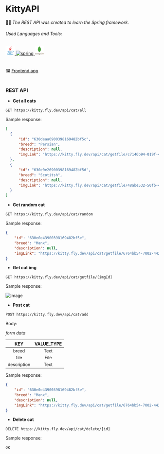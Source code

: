 # KittyAPI

👩‍🏫 *The REST API was created to learn the Spring framework.*

<h6 align="Left">Used Languages and Tools:</h6>

<a href="https://www.java.com" target="_blank" rel="noreferrer"> <img src="https://raw.githubusercontent.com/devicons/devicon/master/icons/java/java-original.svg" alt="java" width="30" height="30"/> 
</a> 
<a href="https://spring.io/" target="_blank" rel="noreferrer"> 
<img src="https://www.svgrepo.com/show/354380/spring-icon.svg" alt="spring" width="30" height="30"/> 
</a> 
<a href="https://www.mongodb.com/" target="_blank" rel="noreferrer"> 
<img src="https://raw.githubusercontent.com/devicons/devicon/master/icons/mongodb/mongodb-original-wordmark.svg" alt="mongodb" width="30" height="30"/> 
</a> 

#

🖼️ [Frontend app](https://github.com/Norbit4/Kitty/ "Click")
#
<h3>REST API</h3>

- **Get all cats**
``` 
GET https://kitty.fly.dev/api/cat/all
```
Sample response:
``` json
[
  {
      "id": "630deaa6900398169482bf5c",
      "breed": "Persian",
      "description": null,
      "imgLink": "https://kitty.fly.dev/api/cat/getfile/c7146b94-019f-4e35-8f92-8131132a3c77"
  },
  {
      "id": "630e0e26900398169482bf5d",
      "breed": "Scotitsh",
      "description": null,
      "imgLink": "https://kitty.fly.dev/api/cat/getfile/48abe532-50fb-4965-9384-8bc9a75bfedc"
  }
]

``` 

- **Get random cat**

``` 
GET https://kitty.fly.dev/api/cat/random
```
Sample response:

``` json
{
    "id": "630e0e43900398169482bf5e",
    "breed": "Manx",
    "description": null,
    "imgLink": "https://kitty.fly.dev/api/cat/getfile/6764bb54-7002-4423-9d0a-65045d64f330"
}

``` 

- **Get cat img**

```
GET https://kitty.fly.dev/api/cat/getfile/[imgId]
```
Sample response:

![image](https://user-images.githubusercontent.com/46154743/187506104-df1f284b-a7d7-4d88-a5d3-404ef2c174ae.png)


- **Post cat**
``` 
POST https://kitty.fly.dev/api/cat/add
```

Body:

*form data*

| KEY | VALUE_TYPE | 
| :---:   | :---: | 
| breed | Text |    
| file | File | 
| description | Text   | 

Sample response:

``` json
{
    "id": "630e0e43900398169482bf5e",
    "breed": "Manx",
    "description": null,
    "imgLink": "https://kitty.fly.dev/api/cat/getfile/6764bb54-7002-4423-9d0a-65045d64f330"
}

``` 

- **Delete cat**
``` 
DELETE https://kitty.fly.dev/api/cat/delete/[id]
```

Sample response:

``` 
OK
```
